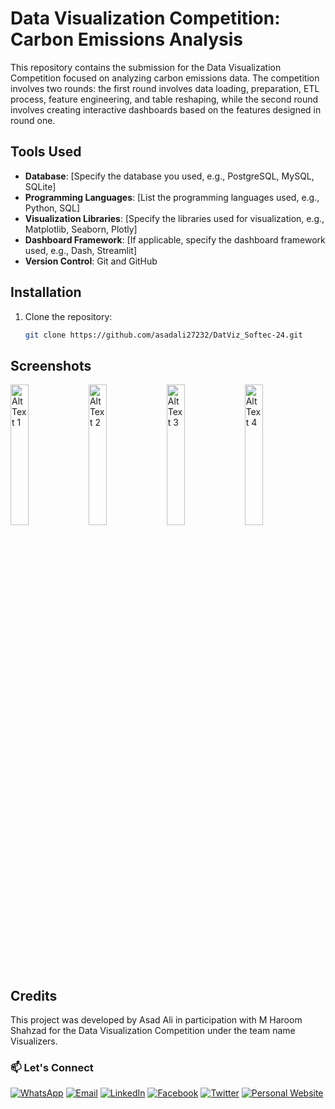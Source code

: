 # Data Visualization Competition: Carbon Emissions Analysis

This repository contains the submission for the Data Visualization Competition focused on analyzing carbon emissions data. The competition involves two rounds: the first round involves data loading, preparation, ETL process, feature engineering, and table reshaping, while the second round involves creating interactive dashboards based on the features designed in round one.

## Tools Used
- **Database**: [Specify the database you used, e.g., PostgreSQL, MySQL, SQLite]
- **Programming Languages**: [List the programming languages used, e.g., Python, SQL]
- **Visualization Libraries**: [Specify the libraries used for visualization, e.g., Matplotlib, Seaborn, Plotly]
- **Dashboard Framework**: [If applicable, specify the dashboard framework used, e.g., Dash, Streamlit]
- **Version Control**: Git and GitHub

## Installation
1. Clone the repository:
   ```bash
   git clone https://github.com/asadali27232/DatViz_Softec-24.git

## Screenshots
<p align="left">
  <img src="https://github.com/asadali27232/PowerBI-CaseStudies-Projects/blob/main/Databel-Churn-Analysis/Images/0001.jpg" alt="Alt Text 1" width="24%" />
  <img src="https://github.com/asadali27232/PowerBI-CaseStudies-Projects/blob/main/Databel-Churn-Analysis/Images/0002.jpg" alt="Alt Text 2" width="24%" />
  <img src="https://github.com/asadali27232/PowerBI-CaseStudies-Projects/blob/main/Databel-Churn-Analysis/Images/0003.jpg" alt="Alt Text 3" width="24%" />
  <img src="https://github.com/asadali27232/PowerBI-CaseStudies-Projects/blob/main/Databel-Churn-Analysis/Images/0004.jpg" alt="Alt Text 4" width="24%" />
</p>

## Credits
This project was developed by Asad Ali in participation with M Haroom Shahzad for the Data Visualization Competition under the team name Visualizers.

### 📫 Let's Connect

[![WhatsApp](https://img.shields.io/badge/WhatsApp-25D366?style=for-the-badge&logo=whatsapp&logoColor=white)](https://wa.me/923074315952)
[![Email](https://img.shields.io/badge/Email-D14836?style=for-the-badge&logo=gmail&logoColor=white)](mailto:asadali27232@gmail.com)
[![LinkedIn](https://img.shields.io/badge/LinkedIn-0077B5?style=for-the-badge&logo=linkedin&logoColor=white)](https://www.linkedin.com/in/asadali27232/)
[![Facebook](https://img.shields.io/badge/Facebook-1877F2?style=for-the-badge&logo=facebook&logoColor=white)](https://www.facebook.com/asadalighaffar)
[![Twitter](https://img.shields.io/badge/Twitter-1DA1F2?style=for-the-badge&logo=twitter&logoColor=white)](https://twitter.com/asadali27232)
[![Personal Website](https://img.shields.io/badge/Personal%20Website-24292e?style=for-the-badge&logo=react&logoColor=white&color=purplr)](https://asadali27232.github.io/asadali27232)
